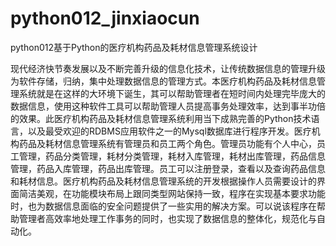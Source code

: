 # python012_jinxiaocun
python012基于Python的医疗机构药品及耗材信息管理系统设计

  现代经济快节奏发展以及不断完善升级的信息化技术，让传统数据信息的管理升级为软件存储，归纳，集中处理数据信息的管理方式。本医疗机构药品及耗材信息管理系统就是在这样的大环境下诞生，其可以帮助管理者在短时间内处理完毕庞大的数据信息，使用这种软件工具可以帮助管理人员提高事务处理效率，达到事半功倍的效果。此医疗机构药品及耗材信息管理系统利用当下成熟完善的Python技术语言，以及最受欢迎的RDBMS应用软件之一的Mysql数据库进行程序开发。医疗机构药品及耗材信息管理系统有管理员和员工两个角色。管理员功能有个人中心，员工管理，药品分类管理，耗材分类管理，耗材入库管理，耗材出库管理，药品信息管理，药品入库管理，药品出库管理。员工可以注册登录，查看以及查询药品信息和耗材信息。医疗机构药品及耗材信息管理系统的开发根据操作人员需要设计的界面简洁美观，在功能模块布局上跟同类型网站保持一致，程序在实现基本要求功能时，也为数据信息面临的安全问题提供了一些实用的解决方案。可以说该程序在帮助管理者高效率地处理工作事务的同时，也实现了数据信息的整体化，规范化与自动化。

